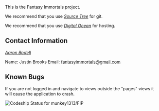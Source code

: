 This is the Fantasy Immortals project.

We recommend that you use [*Source Tree*](http://www.sourcetreeapp.com/download/) for git.

We recommend that you use [*Digital Ocean*](http://www.sourcetreeapp.com/download/) for hosting.

## Contact Information

[*Aaron Bodell*](https://bitbucket.org/abodell)

Name: Justin Brooks
Email: fantasyimmortals@gmail.com

## Known Bugs

If you are not logged in and navigate to views outside the "pages" views it will cause the application to crash.

![Codeship Status for munkey1313/FIP](https://www.codeship.io/projects/0ad948a0-f365-0131-703c-46df43419009/status)